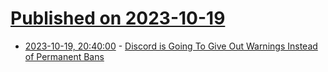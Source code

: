 # [Published on 2023-10-19](index.md)

* [2023-10-19, 20:40:00](https://tech.slashdot.org/story/23/10/19/1941252/discord-is-going-to-give-out-warnings-instead-of-permanent-bans?utm_source=rss1.0mainlinkanon&utm_medium=feed) - [Discord is Going To Give Out Warnings Instead of Permanent Bans](https://tech.slashdot.org/story/23/10/19/1941252/discord-is-going-to-give-out-warnings-instead-of-permanent-bans?utm_source=rss1.0mainlinkanon&utm_medium=feed)

